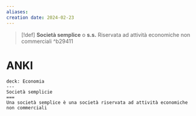 ```yaml
---
aliases: 
creation date: 2024-02-23
---
```


>[!def]
>**Società semplice** o **s.s.** Riservata ad attività economiche non commerciali
^b29411

# ANKI

```anki
deck: Economia
---
Società semplicie
===
Una società semplice è una società riservata ad attività economiche non commerciali
```

